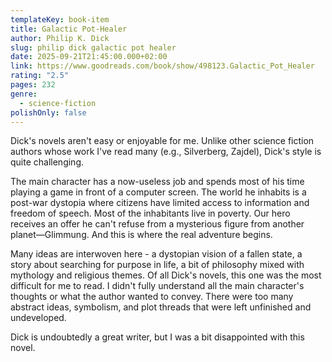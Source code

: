 ```yaml
---
templateKey: book-item
title: Galactic Pot-Healer
author: Philip K. Dick
slug: philip dick galactic pot healer
date: 2025-09-21T21:45:00.000+02:00
link: https://www.goodreads.com/book/show/498123.Galactic_Pot_Healer
rating: "2.5"
pages: 232
genre:
  - science-fiction
polishOnly: false
---
```

Dick's novels aren't easy or enjoyable for me. Unlike other science fiction authors whose work I've read many (e.g., Silverberg, Zajdel), Dick's style is quite challenging.

The main character has a now-useless job and spends most of his time playing a game in front of a computer screen. The world he inhabits is a post-war dystopia where citizens have limited access to information and freedom of speech. Most of the inhabitants live in poverty. Our hero receives an offer he can't refuse from a mysterious figure from another planet—Glimmung. And this is where the real adventure begins.

Many ideas are interwoven here - a dystopian vision of a fallen state, a story about searching for purpose in life, a bit of philosophy mixed with mythology and religious themes. Of all Dick's novels, this one was the most difficult for me to read. I didn't fully understand all the main character's thoughts or what the author wanted to convey. There were too many abstract ideas, symbolism, and plot threads that were left unfinished and undeveloped.

Dick is undoubtedly a great writer, but I was a bit disappointed with this novel.
